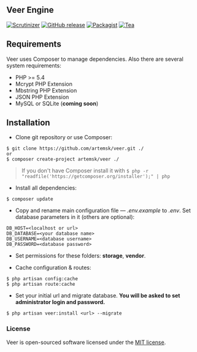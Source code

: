 ## Veer Engine 


[![Scrutinizer](https://img.shields.io/scrutinizer/g/artemsk/veer.svg)](https://scrutinizer-ci.com/g/artemsk/veer/)
[![GitHub release](https://img.shields.io/github/release/artemsk/veer.svg)]()
[![Packagist](https://img.shields.io/packagist/l/artemsk/veer.svg)]()
[![Tea](https://img.shields.io/badge/cups%20of%20tea-351-ff69b4.svg)]()

## Requirements

Veer uses Composer to manage dependencies. Also there are several system requirements:
* PHP >= 5.4
* Mcrypt PHP Extension
* Mbstring PHP Extension
* JSON PHP Extension
* MySQL or SQLite (**coming soon**)

## Installation

- Clone git repository or use Composer:
```
$ git clone https://github.com/artemsk/veer.git ./
or
$ composer create-project artemsk/veer ./
```

> If you don't have Composer install it with `$ php -r "readfile('https://getcomposer.org/installer');" | php`

- Install all dependencies: 
```
$ composer update
```

- Copy and rename main configuration file — *.env.example* to *.env*. Set database parameters in it (others are optional):
```
DB_HOST=<localhost or url>
DB_DATABASE=<your database name>
DB_USERNAME=<database username>
DB_PASSWORD=<database password>
```

- Set permissions for these folders: **storage**, **vendor**.

- Cache configuration & routes:
```
$ php artisan config:cache
$ php artisan route:cache
```

- Set your initial url and migrate database. **You will be asked to set administrator login and password.**
```
$ php artisan veer:install <url> --migrate
```

### License

Veer is open-sourced software licensed under the [MIT license](http://opensource.org/licenses/MIT).